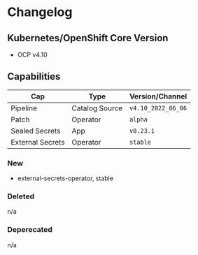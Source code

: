 # Changelog


## Kubernetes/OpenShift Core Version

* OCP v4.10

## Capabilities

| Cap    | Type | Version/Channel |
| -------- | ------- | ------ |
| Pipeline  | Catalog Source | `v4.10_2022_06_06` |
| Patch | Operator | `alpha` |
| Sealed Secrets | App | `v0.23.1` |
| External Secrets | Operator | `stable` |


### New

* external-secrets-operator, stable


### Deleted

n/a

### Deperecated

n/a



